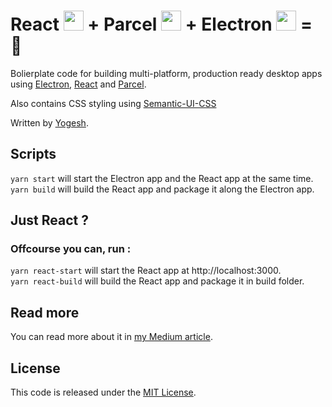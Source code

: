 # React <img src="https://cdn4.iconfinder.com/data/icons/logos-3/600/React.js_logo-32.png" width=32> + Parcel <img src="https://parceljs.org/assets/parcel@2x.png" width=32> + Electron <img src="https://electronjs.org/images/favicon.ico" width="32"> = 🎉

Bolierplate code for building multi-platform, production ready desktop apps using [Electron](https://electronjs.org/), [React](https://reactjs.irg) and [Parcel](https://parceljs.org/).

Also contains CSS styling using [Semantic-UI-CSS](https://github.com/Semantic-Org/Semantic-UI-CSS)

Written by [Yogesh](https://ykumar.in/).

## Scripts

`yarn start` will start the Electron app and the React app at the same time.  
`yarn build` will build the React app and package it along the Electron app.

## Just React ?

### Offcourse you can, run :

`yarn react-start` will start the React app at http://localhost:3000.  
`yarn react-build` will build the React app and package it in build folder.

## Read more

You can read more about it in [my Medium article](https://medium.com/@yogeshkumarr/production-ready-electron-app-using-react-and-parcel-web-bundler-74dcda63f148).

## License

This code is released under the [MIT License](LICENSE).
